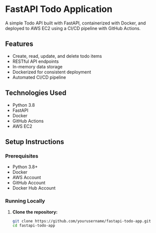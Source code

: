 # FastAPI Todo Application

A simple Todo API built with FastAPI, containerized with Docker, and deployed to AWS EC2 using a CI/CD pipeline with GitHub Actions.

## Features

- Create, read, update, and delete todo items
- RESTful API endpoints
- In-memory data storage
- Dockerized for consistent deployment
- Automated CI/CD pipeline

## Technologies Used

- Python 3.8
- FastAPI
- Docker
- GitHub Actions
- AWS EC2

## Setup Instructions

### Prerequisites

- Python 3.8+
- Docker
- AWS Account
- GitHub Account
- Docker Hub Account

### Running Locally

1. **Clone the repository:**

   ```bash
   git clone https://github.com/yourusername/fastapi-todo-app.git
   cd fastapi-todo-app